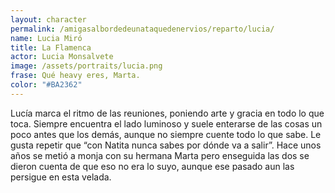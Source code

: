 ```yaml
---
layout: character
permalink: /amigasalbordedeunataquedenervios/reparto/lucia/
name: Lucia Miró 
title: La Flamenca 
actor: Lucia Monsalvete 
image: /assets/portraits/lucia.png
frase: Qué heavy eres, Marta.
color: "#BA2362"
---
```

Lucía marca el ritmo de las reuniones, poniendo arte y gracia en todo lo que toca. Siempre encuentra el lado luminoso y suele enterarse de las cosas un poco antes que los demás, aunque no siempre cuente todo lo que sabe. Le gusta repetir que “con Natita nunca sabes por dónde va a salir”. Hace unos años se metió a monja con su hermana Marta pero enseguida las dos se dieron cuenta de que eso no era lo suyo, aunque ese pasado aun las persigue en esta velada.